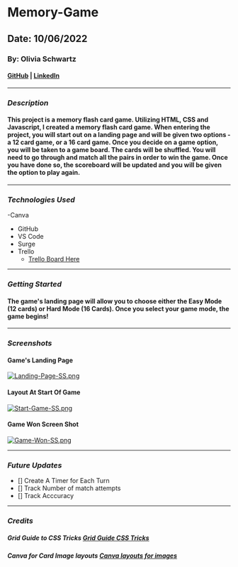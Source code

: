 # Memory-Game

## Date: 10/06/2022

### By: Olivia Schwartz

#### [GitHub](https://github.com/OliviaSchwartz) | [LinkedIn](https://www.linkedin.com/in/olivia-schwartz-a6299b10a/)

---

### **_Description_**

#### This project is a memory flash card game. Utilizing HTML, CSS and Javascript, I created a memory flash card game. When entering the project, you will start out on a landing page and will be given two options - a 12 card game, or a 16 card game. Once you decide on a game option, you will be taken to a game board. The cards will be shuffled. You will need to go through and match all the pairs in order to win the game. Once you have done so, the scoreboard will be updated and you will be given the option to play again.

---

### **_Technologies Used_**

-Canva

- GitHub
- VS Code
- Surge
- Trello
  - [Trello Board Here](https://trello.com/invite/b/JEU3GQq9/fb0ff0418770e21b5680bf5c6ad94c3b/olivia-schwartz-memory-game)

---

### **_Getting Started_**

#### The game's landing page will allow you to choose either the Easy Mode (12 cards) or Hard Mode (16 Cards). Once you select your game mode, the game begins!

---

### **_Screenshots_**

#### Game's Landing Page

[![Landing-Page-SS.png](https://i.postimg.cc/HkLmx7Qj/Landing-Page-SS.png)](https://postimg.cc/nCNgSrSt)

#### Layout At Start Of Game

[![Start-Game-SS.png](https://i.postimg.cc/g2BW6kDs/Start-Game-SS.png)](https://postimg.cc/XrFhRWtB)

#### Game Won Screen Shot

[![Game-Won-SS.png](https://i.postimg.cc/9FCV6k0d/Game-Won-SS.png)](https://postimg.cc/PN3BZ2mJ)

---

### **_Future Updates_**

- [] Create A Timer for Each Turn
- [] Track Number of match attempts
- [] Track Acccuracy

---

### **_Credits_**

##### Grid Guide to CSS Tricks [Grid Guide CSS Tricks](https://css-tricks.com/snippets/css/complete-guide-grid/)

##### Canva for Card Image layouts [Canva layouts for images](https://www.canva.com/)
